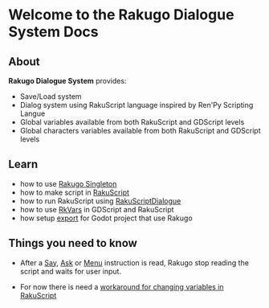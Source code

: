 # Welcome to the Rakugo Dialogue System Docs

## About

**Rakugo Dialogue System** provides:

- Save/Load system
- Dialog system using RakuScript language inspired by Ren'Py Scripting Langue
- Global variables available from both RakuScript and GDScript levels
- Global characters variables available from both RakuScript and GDScript levels

## Learn

- how to use [Rakugo Singleton]
- how to make script in [RakuScript]
- how to run RakuScript using [RakuScriptDialogue]
- how to use [RkVars] in GDScript and RakuScript
- how setup [export] for Godot project that use Rakugo

## Things you need to know

- After a [Say], [Ask] or [Menu] instruction is read,
	Rakugo stop reading the script and waits for user input.

- For now there is need a [workaround for changing variables in RakuScript]

[Rakugo Singleton]: rakugo_singleton.md
[RakuScript]: rakuscript.md
[RakuScriptDialogue]: rakuscript_dialogue.md
[RkVars]: rkvars.md
[export]: export.md
[Say]: rakuscript.md#say
[Ask]: rakuscript.md#ask
[Menu]: rakuscript.md#menu
[workaround for changing variables in RakuScript]:rakugo_variables_workaround.md